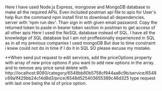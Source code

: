 Here I have used Node.js Express, mongoose and MongoDB database to make all the
required APIs. Even included postman api file to apis for User's help Run the
command npm install first to download all dependencies. server with 'npm run
dev'. Than sign in with given email password. Copy the returned token to paste
in bearer token section in postman to get access of all other apis Here I used
the NoSQL database instead of SQL. I have all the knowledge of SQL database but
I am not proffesionally experienced in SQL as in all my previous companies I
used mongoDB But due to time constraint i knew could not do in time if I do it
in SQL SO please excuse my mistake.

**When send put request to edit services, add the priceOptions property with array of new price options if you want to add new options in the array.
and to remove any price send delete with http://localhost:8080/category/6548bb80b5758cf944aa8c9b/service/6548c69a1f429bb24c14d8d3/price/6548d525403655389c46d325
type request with last one being the id of price option.
